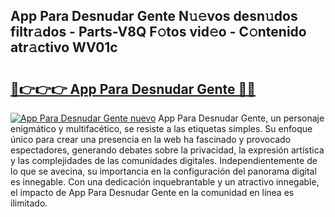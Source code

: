 ## App Para Desnudar Gente N𝚞𝚎vos desn𝚞dos filtr𝚊dos - Parts-V8Q F𝚘tos vid𝚎o - C𝚘ntenido atr𝚊ctivo WV01c

# <h2><a href="http://mbdwlgj.tromn.icu/?c=App+Para+Desnudar+Gente">🔗👉👉👉 App Para Desnudar Gente 🔗🔗</a></h2>

[![App Para Desnudar Gente nuevo](https://i.imgur.com/pEAQMta.gif)](http://mbdwlgj.tromn.icu/?c=App+Para+Desnudar+Gente)
App Para Desnudar Gente, un personaje enigmático y multifacético, se resiste a las etiquetas simples. Su enfoque único para crear una presencia en la web ha fascinado y provocado espectadores, generando debates sobre la privacidad, la expresión artística y las complejidades de las comunidades digitales. Independientemente de lo que se avecina, su importancia en la configuración del panorama digital es innegable. Con una dedicación inquebrantable y un atractivo innegable, el impacto de App Para Desnudar Gente en la comunidad en línea es ilimitado.

